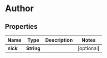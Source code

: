 
# Author

## Properties
Name | Type | Description | Notes
------------ | ------------- | ------------- | -------------
**nick** | **String** |  |  [optional]



